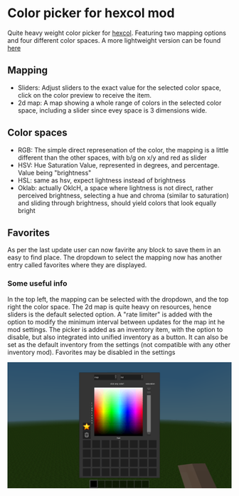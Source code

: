 # Color picker for hexcol mod
Quite heavy weight color picker for [hexcol](https://gitoverit.ofafox.com/Bob/hexcol). Featuring two mapping options and four different color spaces. A more lightweight version can be found [here](https://gitoverit.ofafox.com/mt-server-mods/hexcol_colour_picker)
## Mapping
- Sliders: Adjust sliders to the exact value for the selected color space, click on the color preview to receive the item.
- 2d map: A map showing a whole range of colors in the selected color space, including a slider since evey space is 3 dimensions wide.

## Color spaces
- RGB: The simple direct represenation of the color, the mapping is a little different than the other spaces, with b/g on x/y and red as slider
- HSV: Hue Saturation Value, represented in degrees, and percentage. Value being "brightness"
- HSL: same as hsv, expect lightness instead of brightness
- Oklab: actually OklcH, a space where lightness is not direct, rather perceived brightness, selecting a hue and chroma (similar to saturation) and sliding through brightness, should yield colors that look equally bright

## Favorites
As per the last update user can now favirite any block to save them in an easy to find place. The dropdown to select the mapping now has another entry called favorites where they are displayed.

### Some useful info
In the top left, the mapping can be selected with the dropdown, and the top right the color space.
The 2d map is quite heavy on resources, hence sliders is the default selected option. A "rate limiter" is added with the option to modify the minimum interval between updates for the map int he mod settings.
The picker is added as an inventory item, with the option to disable, but also integrated into unified inventory as a button.
It can also be set as the default inventory from the settings (not compatible with any other inventory mod).
Favorites may be disabled in the settings

![screenshot](https://github.com/Mjokfox/color_picker/blob/main/Screenshot.png)
